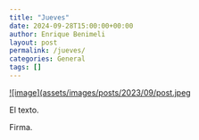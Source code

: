 ```yaml
---
title: "Jueves"
date: 2024-09-28T15:00:00+00:00
author: Enrique Benimeli
layout: post
permalink: /jueves/
categories: General
tags: []
---
```


[![image](assets/images/posts/2023/09/post.jpeg]()

El texto.

Firma.


